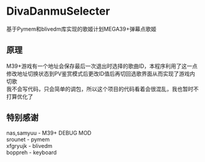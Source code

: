 # DivaDanmuSelecter
基于Pymem和blivedm库实现的歌姬计划MEGA39+弹幕点歌姬

## 原理
M39+游戏有一个地址会保存最后一次退出时选择的歌曲ID，本程序利用了这一点修改地址切换状态到PV鉴赏模式后更改ID值后再切回选歌界面从而实现了游戏内切歌  
我不会写代码，只会简单的调包，所以这个项目的代码看着会很混乱，我也暂时不打算优化了  

## 特别感谢
nas,samyuu - M39+ DEBUG MOD  
srounet - pymem  
xfgryujk - blivedm  
boppreh  - keyboard  
